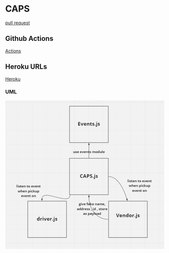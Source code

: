 # CAPS



[pull request](https://github.com/ibrahimAbuawad/CAPS/pull/1)

## Github Actions

[Actions](https://github.com/ibrahimAbuawad/CAPS/actions)

## Heroku URLs

[Heroku](https://ibrahim-caps.herokuapp.com)

### UML

![](./UML_driver.PNG)
